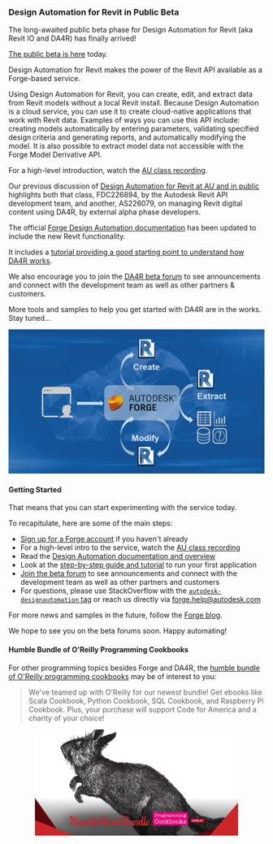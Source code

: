 <head>
<meta http-equiv="Content-Type" content="text/html; charset=utf-8">
<link rel="stylesheet" type="text/css" href="bc.css">
<script src="https://cdn.rawgit.com/google/code-prettify/master/loader/run_prettify.js" type="text/javascript"></script>
</head>

<!---

Design Automation for Revit in public beta makes the #RevitAPI available in @AutodeskForge @AutodeskRevit #bim #DynamoBim #ForgeDevCon http://bit.ly/da4rbeta

The long-awaited public beta phase for Design Automation for Revit (aka Revit IO and DA4R) has finally arrived!
Design Automation for Revit makes the power of the Revit API available as a Forge-based service...

&ndash; 
...

-->

### Design Automation for Revit in Public Beta

The long-awaited public beta phase for Design Automation for Revit (aka Revit IO and DA4R) has finally arrived!

[The public beta is here](https://forge.autodesk.com/blog/design-automation-revit-public-beta-here) today.

Design Automation for Revit makes the power of the Revit API available as a Forge-based service.

Using Design Automation for Revit, you can create, edit, and extract data from Revit models without a local Revit install. Because Design Automation is a cloud service, you can use it to create cloud-native applications that work with Revit data. Examples of ways you can use this API include: creating models automatically by entering parameters, validating specified design criteria and generating reports, and automatically modifying the model. It is also possible to extract model data not accessible with the Forge Model Derivative API.

For a high-level introduction, watch the [AU class recording](https://www.autodesk.com/autodesk-university/class/Revit-Data-Forge-How-Can-Design-Automation-Revit-API-Help-Me-2018).

Our previous discussion of [Design Automation for Revit at AU and in public](https://thebuildingcoder.typepad.com/blog/2018/11/forge-design-automation-for-revit-at-au-and-in-public.html) highlights
both that class, FDC226894, by the Autodesk Revit API development team, and another, AS226079, on managing Revit digital content using DA4R, by external alpha phase developers.

The official [Forge Design Automation documentation](https://forge.autodesk.com/en/docs/design-automation/v3/developers_guide/overview) has
been updated to include the new Revit functionality.

It includes a [tutorial providing a good starting point to understand how DA4R works](https://forge.autodesk.com/en/docs/design-automation/v3/tutorials/revit).

We also encourage you to join the [DA4R beta forum](https://beta.autodesk.com/key/Forge_Design_Automation_API_Revit) to
see announcements and connect with the development team as well as other partners & customers.

More tools and samples to help you get started with DA4R are in the works. Stay tuned...

<center>
<img src="img/da4r.png" alt="Design Automation for Revit" width="527">
</center>


#### <a name="2"></a> Getting Started

That means that you can start experimenting with the service today.

To recapitulate, here are some of the main steps:
  
- [Sign up for a Forge account](https://forge.autodesk.com) if you haven't already
- For a high-level intro to the service, watch the [AU class recording](https://www.autodesk.com/autodesk-university/class/Revit-Data-Forge-How-Can-Design-Automation-Revit-API-Help-Me-2018)
- Read the [Design Automation documentation and overview](https://forge.autodesk.com/en/docs/design-automation/v3/developers_guide/overview)
- Look at the [step-by-step guide and tutorial](https://forge.autodesk.com/en/docs/design-automation/v3/tutorials/revit) to run your first application
- [Join the beta forum](https://beta.autodesk.com/key/Forge_Design_Automation_API_Revit) to see announcements and connect with the development team as well as other partners and customers
- For questions, please use StackOverflow with the [`autodesk-designautomation` tag](https://stackoverflow.com/questions/ask?tags=autodesk-designautomation) or reach us directly via [forge.help@autodesk.com](mailto:forge.help@autodesk.com)
 
For more news and samples in the future, follow the [Forge blog](https://forge.autodesk.com/blog).
 
We hope to see you on the beta forums soon. Happy automating!


#### <a name="3"></a> Humble Bundle of O'Reilly Programming Cookbooks

For other programming topics besides Forge and DA4R,
the [humble bundle of O'Reilly programming cookbooks](https://www.humblebundle.com/books/programming-cookbooks) may be of interest to you:

> We've teamed up with O'Reilly for our newest bundle!
Get ebooks like Scala Cookbook, Python Cookbook, SQL Cookbook, and Raspberry Pi Cookbook.
Plus, your purchase will support Code for America and a charity of your choice!

<center>
<img src="img/humblebookbundle.jpeg" alt="Humble book bundle" width="400">
</center>
